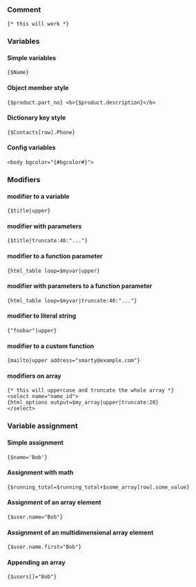 
### Comment

```smarty
{* this will work *}
```

### Variables

#### Simple variables
```smarty
{$Name}
```

#### Object member style
```smarty
{$product.part_no} <b>{$product.description}</b>
```

#### Dictionary key style
```smarty
{$Contacts[row].Phone}
```

#### Config variables

```smarty
<body bgcolor="{#bgcolor#}">
```
### Modifiers

#### modifier to a variable

```smarty
{$title|upper}
```

#### modifier with parameters

```smarty
{$title|truncate:40:"..."}
```
#### modifier to a function parameter

```smarty
{html_table loop=$myvar|upper}
```

#### modifier with parameters to a function parameter

```smarty
{html_table loop=$myvar|truncate:40:"..."}
```

#### modifier to literal string

```smarty
{"foobar"|upper}
```

#### modifier to a custom function

```smarty
{mailto|upper address="smarty@example.com"}
```

#### modifiers on array

```smarty
{* this will uppercase and truncate the whole array *}
<select name="name_id">
{html_options output=$my_array|upper|truncate:20}
</select>
```
### Variable assignment

####  Simple assignment

```smarty
{$name='Bob'}
```

#### Assignment with math

```smarty
{$running_total=$running_total+$some_array[row].some_value}
```

#### Assignment of an array element

```smarty
{$user.name="Bob"}
```

#### Assignment of an multidimensional array element

```smarty
{$user.name.first="Bob"}
```
#### Appending an array

```smarty
{$users[]="Bob"}
```
